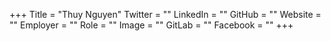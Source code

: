 +++
Title = "Thuy Nguyen"
Twitter = ""
LinkedIn = ""
GitHub = ""
Website = ""
Employer = ""
Role = ""
Image = ""
GitLab = ""
Facebook = ""
+++
